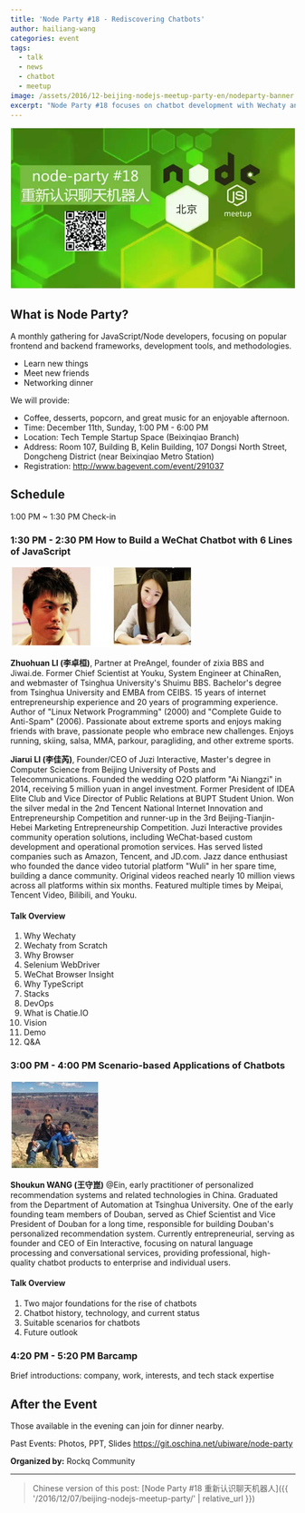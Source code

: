 ```yaml
---
title: 'Node Party #18 - Rediscovering Chatbots'
author: hailiang-wang
categories: event
tags:
  - talk
  - news
  - chatbot
  - meetup
image: /assets/2016/12-beijing-nodejs-meetup-party-en/nodeparty-banner.webp
excerpt: "Node Party #18 focuses on chatbot development with Wechaty and explores practical scenarios for conversational AI. Join us for talks by Zhuohuan LI (李卓桓), Jiarui LI (李佳芮), and Shoukun WANG (王守崑) on December 11th in Beijing."
---
```


![Node Party Banner][nodeparty-banner]

## What is Node Party?

A monthly gathering for JavaScript/Node developers, focusing on popular frontend and backend frameworks, development tools, and methodologies.

* Learn new things
* Meet new friends
* Networking dinner

We will provide:

* Coffee, desserts, popcorn, and great music for an enjoyable afternoon.
* Time: December 11th, Sunday, 1:00 PM - 6:00 PM
* Location: Tech Temple Startup Space (Beixinqiao Branch)
* Address: Room 107, Building B, Kelin Building, 107 Dongsi North Street, Dongcheng District (near Beixinqiao Metro Station)
* Registration: <http://www.bagevent.com/event/291037>

## Schedule

1:00 PM ~ 1:30 PM Check-in

### 1:30 PM - 2:30 PM How to Build a WeChat Chatbot with 6 Lines of JavaScript

![Zhuohuan LI (李卓桓), Jiarui LI (李佳芮)][nodeparty-speaker]

**Zhuohuan LI (李卓桓)**, Partner at PreAngel, founder of zixia BBS and Jiwai.de. Former Chief Scientist at Youku, System Engineer at ChinaRen, and webmaster of Tsinghua University's Shuimu BBS. Bachelor's degree from Tsinghua University and EMBA from CEIBS. 15 years of internet entrepreneurship experience and 20 years of programming experience. Author of "Linux Network Programming" (2000) and "Complete Guide to Anti-Spam" (2006). Passionate about extreme sports and enjoys making friends with brave, passionate people who embrace new challenges. Enjoys running, skiing, salsa, MMA, parkour, paragliding, and other extreme sports.

**Jiarui LI (李佳芮)**, Founder/CEO of Juzi Interactive, Master's degree in Computer Science from Beijing University of Posts and Telecommunications. Founded the wedding O2O platform "Ai Niangzi" in 2014, receiving 5 million yuan in angel investment. Former President of IDEA Elite Club and Vice Director of Public Relations at BUPT Student Union. Won the silver medal in the 2nd Tencent National Internet Innovation and Entrepreneurship Competition and runner-up in the 3rd Beijing-Tianjin-Hebei Marketing Entrepreneurship Competition. Juzi Interactive provides community operation solutions, including WeChat-based custom development and operational promotion services. Has served listed companies such as Amazon, Tencent, and JD.com. Jazz dance enthusiast who founded the dance video tutorial platform "Wuli" in her spare time, building a dance community. Original videos reached nearly 10 million views across all platforms within six months. Featured multiple times by Meipai, Tencent Video, Bilibili, and Youku.

#### Talk Overview

1. Why Wechaty
1. Wechaty from Scratch
1. Why Browser
1. Selenium WebDriver
1. WeChat Browser Insight
1. Why TypeScript
1. Stacks
1. DevOps
1. What is Chatie.IO
1. Vision
1. Demo
1. Q&A

### 3:00 PM - 4:00 PM Scenario-based Applications of Chatbots

![Shoukun WANG (王守崑)][nodeparty-speaker2]

**Shoukun WANG (王守崑)** @Ein, early practitioner of personalized recommendation systems and related technologies in China. Graduated from the Department of Automation at Tsinghua University. One of the early founding team members of Douban, served as Chief Scientist and Vice President of Douban for a long time, responsible for building Douban's personalized recommendation system. Currently entrepreneurial, serving as founder and CEO of Ein Interactive, focusing on natural language processing and conversational services, providing professional, high-quality chatbot products to enterprise and individual users.

#### Talk Overview

1. Two major foundations for the rise of chatbots
1. Chatbot history, technology, and current status
1. Suitable scenarios for chatbots
1. Future outlook

### 4:20 PM - 5:20 PM Barcamp

Brief introductions: company, work, interests, and tech stack expertise

## After the Event

Those available in the evening can join for dinner nearby.

Past Events: Photos, PPT, Slides <https://git.oschina.net/ubiware/node-party>

**Organized by:**
Rockq Community

[nodeparty-banner]: /assets/2016/12-beijing-nodejs-meetup-party-en/nodeparty-banner.webp "Node Party Banner"
[nodeparty-speaker]: /assets/2016/12-beijing-nodejs-meetup-party-en/nodeparty-speaker.webp "Speakers: Zhuohuan LI and Jiarui LI"
[nodeparty-speaker2]: /assets/2016/12-beijing-nodejs-meetup-party-en/nodeparty-speaker2.webp "Speaker: Shoukun WANG"

---

> Chinese version of this post: [Node Party #18 重新认识聊天机器人]({{ '/2016/12/07/beijing-nodejs-meetup-party/' | relative_url }})
